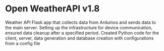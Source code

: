 # Open WeatherAPI v1.8
Weather API Flask app that collects data from Arduinos and sends data to the main server. Setting up the  infrastructure for device communication, ensured data cleanup after a specified period. Created Python code  for the client, server, data generation and database creation with configurations from a config file
